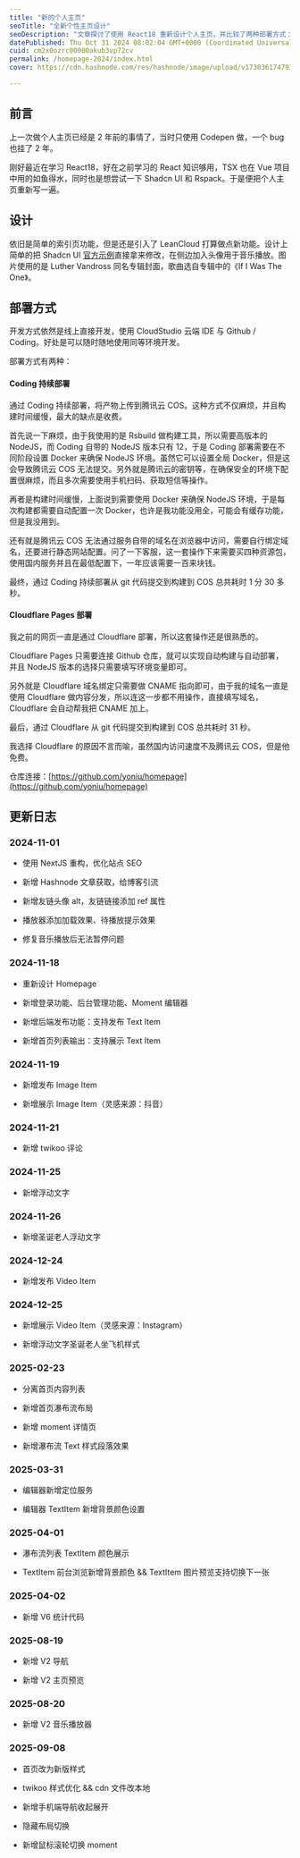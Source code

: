 ```yaml
---
title: "新的个人主页"
seoTitle: "全新个性主页设计"
seoDescription: "文章探讨了使用 React18 重新设计个人主页，并比较了两种部署方式：Coding 和 Cloudflare Pages。"
datePublished: Thu Oct 31 2024 08:02:04 GMT+0000 (Coordinated Universal Time)
cuid: cm2x0ozrc00000akub3vp72cv
permalink: /homepage-2024/index.html
cover: https://cdn.hashnode.com/res/hashnode/image/upload/v1730361747930/97b8bd10-c6bb-4afc-861f-0d19eaf0fc15.png

---
```


## 前言

上一次做个人主页已经是 2 年前的事情了，当时只使用 Codepen 做，一个 bug 也挂了 2 年。

刚好最近在学习 React18，好在之前学习的 React 知识够用，TSX 也在 Vue 项目中用的如鱼得水，同时也是想尝试一下 Shadcn UI 和 Rspack。于是便把个人主页重新写一遍。

## 设计

依旧是简单的索引页功能，但是还是引入了 LeanCloud 打算做点新功能。设计上简单的把 Shadcn UI [官方示例](https://ui.shadcn.com/docs/components/separator)直接拿来修改，在侧边加入头像用于音乐播放。图片使用的是 Luther Vandross 同名专辑封面，歌曲选自专辑中的《If I Was The One》。

## 部署方式

开发方式依然是线上直接开发，使用 CloudStudio 云端 IDE 与 Github / Coding。好处是可以随时随地使用同等环境开发。

部署方式有两种：

#### Coding 持续部署

通过 Coding 持续部署，将产物上传到腾讯云 COS。这种方式不仅麻烦，并且构建时间缓慢，最大的缺点是收费。

首先说一下麻烦，由于我使用的是 Rsbuild 做构建工具，所以需要高版本的 NodeJS，而 Coding 自带的 NodeJS 版本只有 12，于是 Coding 部署需要在不同阶段设置 Docker 来确保 NodeJS 环境。虽然它可以设置全局 Docker，但是这会导致腾讯云 COS 无法提交。另外就是腾讯云的密钥等，在确保安全的环境下配置很麻烦，而且多次需要使用手机扫码、获取短信等操作。

再者是构建时间缓慢，上面说到需要使用 Docker 来确保 NodeJS 环境，于是每次构建都需要自动配置一次 Docker，也许是我功能没用全，可能会有缓存功能，但是我没用到。

还有就是腾讯云 COS 无法通过服务自带的域名在浏览器中访问，需要自行绑定域名，还要进行静态网站配置。问了一下客服，这一套操作下来需要买四种资源包，使用国内服务并且在最低配置下，一年应该需要一百来块钱。

最终，通过 Coding 持续部署从 git 代码提交到构建到 COS 总共耗时 1 分 30 多秒。

#### Cloudflare Pages 部署

我之前的网页一直是通过 Cloudflare 部署，所以这套操作还是很熟悉的。

Cloudflare Pages 只需要连接 Github 仓库，就可以实现自动构建与自动部署，并且 NodeJS 版本的选择只需要填写环境变量即可。

另外就是 Cloudflare 域名绑定只需要做 CNAME 指向即可，由于我的域名一直是使用 Cloudflare 做内容分发，所以连这一步都不用操作，直接填写域名，Cloudflare 会自动帮我把 CNAME 加上。

最后，通过 Cloudflare 从 git 代码提交到构建到 COS 总共耗时 31 秒。

我选择 Cloudflare 的原因不言而喻，虽然国内访问速度不及腾讯云 COS，但是他免费。

仓库连接：[https://github.com/yoniu/homepage](https://github.com/yoniu/homepage)

## 更新日志

### 2024-11-01

* 使用 NextJS 重构，优化站点 SEO
    
* 新增 Hashnode 文章获取，给博客引流
    
* 新增友链头像 alt，友链链接添加 ref 属性
    
* 播放器添加加载效果、待播放提示效果
    
* 修复音乐播放后无法暂停问题
    

### 2024-11-18

* 重新设计 Homepage
    
* 新增登录功能、后台管理功能、Moment 编辑器
    
* 新增后端发布功能：支持发布 Text Item
    
* 新增首页列表输出：支持展示 Text Item
    

### 2024-11-19

* 新增发布 Image Item
    
* 新增展示 Image Item（灵感来源：抖音）
    

### 2024-11-21

* 新增 twikoo 评论
    

### 2024-11-25

* 新增浮动文字
    

### 2024-11-26

* 新增圣诞老人浮动文字
    

### 2024-12-24

* 新增发布 Video Item
    

### 2024-12-25

* 新增展示 Video Item（灵感来源：Instagram）
    
* 新增浮动文字圣诞老人坐飞机样式
    

### 2025-02-23

* 分离首页内容列表
    
* 新增首页瀑布流布局
    
* 新增 moment 详情页
    
* 新增瀑布流 Text 样式段落效果
    

### 2025-03-31

* 编辑器新增定位服务
    
* 编辑器 TextItem 新增背景颜色设置
    

### 2025-04-01

* 瀑布流列表 TextItem 颜色展示
    
* TextItem 前台浏览新增背景颜色 && TextItem 图片预览支持切换下一张
    

### 2025-04-02

* 新增 V6 统计代码
    

### 2025-08-19

* 新增 V2 导航
    
* 新增 V2 主页预览
    

### 2025-08-20

* 新增 V2 音乐播放器
    

### 2025-09-08

* 首页改为新版样式
    
* twikoo 样式优化 && cdn 文件改本地
    
* 新增手机端导航收起展开
    
* 隐藏布局切换
    
* 新增鼠标滚轮切换 moment